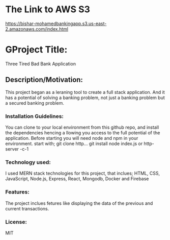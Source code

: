 # The Link to AWS S3

https://bishar-mohamedbankingapp.s3.us-east-2.amazonaws.com/index.html


# GProject Title: 
Three Tired Bad Bank Application


## Description/Motivation: 
This project began as a leraning tool to create a full stack application. And it has a potential of solving a banking problem, not just a banking problem but a secured banking problem. 



### Installation Guidelines: 
You can clone to your local environment from this github repo, and install the dependencies hencing a llowing you access to the full potential of the application. Before starting you will need node and npm in your environment. 
start with; 
git clone http...
git install 
node index.js or http-server -c-1


### Technology used: 
I used MERN stack technologies for this project, that inclues; HTML, CSS, JavaScript, Node.js, Express, React, Mongodb, Docker and Firebase



### Features:
The project inclues fetures like displaying the data of the previous and current transactions.



### License:
MIT

